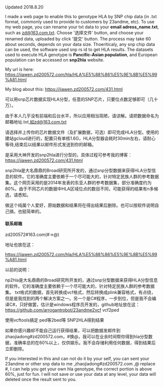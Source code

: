 Updated 2018.8.20



I made a web page to enable this to genotype HLA by SNP chip data (in .txt format, commonly used to provide to customers by 23andme, etc). To use my web page, you can rename your txt data to your **email adress_name.txt**, such as zd@163.com.txt. Choose '选择文件' button, and choose your renamed data, uploaded by click '提交' button. The process may take 60 about seconds, depends on your data size. Thoeriticaly, any snp chip data can be used, the software used snp rs id to get HLA results. The datasets used to execute HLA genotype is **Pancific-Asian population**, and European population can be accessed on **snp2hla** website. 



My url is here: https://jiawen.zd200572.com/hla/HLA%E5%88%86%E5%9E%8B%E5%99%A81.html



My blog about this: https://jiawen.zd200572.com/431.html



可以用snp芯片数据实现HLA分型，任意的SNP芯片，只要位点数足够即可（几十万）。

由于本人几乎没有前端和后台水平，所以应用相当简陋，请谅解。请把数据命名为邮箱地址.txt,如zd@163.com.txt

请选择并上传你的芯片数据文件（及扩展数据，可选）即可完成HLA分型。使用的建站gcloud进行的，配置只有单核1.6G，HLA分型器会耗时30min左右，请耐心等待,结束后以结果以邮件形式发送到你的邮箱。

是采用大神开发的snp2hla进行分型的，具体过程可参考我的博客：https://jiawen.zd200572.com/431.html

snp2hla是大名鼎鼎的Broad研究所开发的，通过snp分型数据来获得HLA分型信息的软件。它的准确度主要依赖于一个尽可能大的，针对特定民族人群的参考数据集。这个网页采用的是2014年发表的东亚人群的参考数据集，部分准确度约为80%。由于不同芯片的数据中HLA区域位点的数目不同，可能获得的结果有n多候选，请悉知。

做这个纯属个人爱好，原始数据和结果将在得出结果后删除。也可以按软件说明自己搞，也挺简单的。

#### 联系邮箱

zd200572#163.com(#->@)

地址也放在这：

<https://jiawen.zd200572.com/hla/HLA%E5%88%86%E5%9E%8B%E5%99%A81.html>





以前的说明：

np2hla是大名鼎鼎的Broad研究所开发的，通过snp分型数据来获得HLA分型信息的软件。它的准确度主要依赖于一个尽可能大的，针对特定民族人群的参考数据集。
txt格式的数据，首先转换成vcf格式，然后转换成plink兼容格式，有点绕，但是是我找到的两个解决方案之一。另一个是C#程序，一步到位，但是我不会编译C#，只好做罢，估计是windows程序员开发的，github地址放在这：https://github.com/arrogantrobot/23andme2vcf
vcf2ped

使用vcftools搞定
ped等2bed等
SNP2HLA得到结果

如果你感兴趣却不能自己运行获得结果，可以把数据发邮件到zhaojiadong#zd200572.com，#换@，我可以在业余时间帮你得到hla分型数据，准确率总的在60%以上，仅供娱乐。我不会存储利用任何数据，得到结果后立即删除。

If you interested in this and can not do it by your self, you can sent your 23andme or other snp data to me ,zhaojiadong#zd200572.com ,@ replace #, I can help you get your own hla genotype, the correct portion is above 60%, just for fun. I will not save or use your data at any level, your data will deleted once the result sent to you.